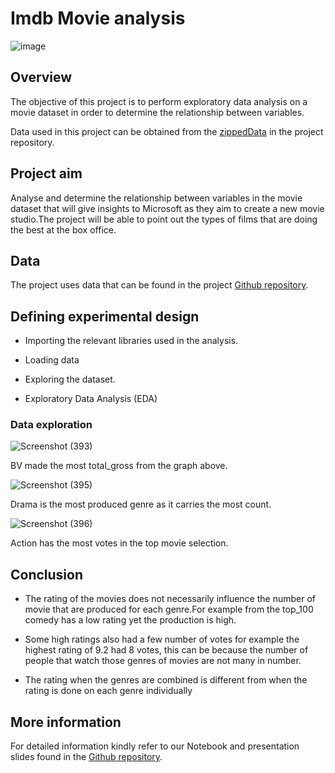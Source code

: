 # Imdb Movie analysis

![image](https://user-images.githubusercontent.com/104419035/196173305-b84507e2-5c35-4a23-9202-486854ea24c1.png)

## Overview

The objective of this project is to perform exploratory data analysis on a movie dataset in order to determine the relationship between variables.

Data used in this project can be obtained from the [zippedData](https://github.com/angela-cheruto9/dsc-phase-1-project/tree/master/zippedData) in the project repository.

## Project aim

Analyse and determine the relationship between variables in the movie dataset that will give insights to Microsoft as they aim to create a new movie studio.The project will be able to point out the types of films that are doing the best at the box office.

## Data
The project uses data that can be found in the project [Github repository](https://github.com/angela-cheruto9/dsc-phase-1-project).

## Defining experimental design

* Importing the relevant libraries used in the analysis.

* Loading data

* Exploring the dataset.

* Exploratory Data Analysis (EDA)

### Data exploration

![Screenshot (393)](https://user-images.githubusercontent.com/104419035/197984116-c63d335a-de14-4f90-9a00-bc757feac601.png)

BV made the most total_gross from the graph above.

![Screenshot (395)](https://user-images.githubusercontent.com/104419035/197984403-481dd18e-aa83-443b-8118-6bba1fa494f0.png)

Drama is the most produced genre as it carries the most count.

![Screenshot (396)](https://user-images.githubusercontent.com/104419035/197984532-428be44c-e4e4-49ed-9ff5-a2cea2c4a0f4.png)

Action has the most votes in the top movie selection.

## Conclusion

* The rating of the movies does not necessarily influence the number of movie that are produced for each genre.For example from the top_100 comedy has a low rating yet the production is high.

* Some high ratings also had a few number of votes for example the highest rating of 9.2 had 8 votes, this can be because the number of people that watch those genres of movies are not many in number.

* The rating when the genres are combined is different from when the rating is done on each genre individually

## More information

For detailed information kindly refer to our Notebook and presentation slides found in the [Github repository](https://github.com/angela-cheruto9/dsc-phase-1-project).






